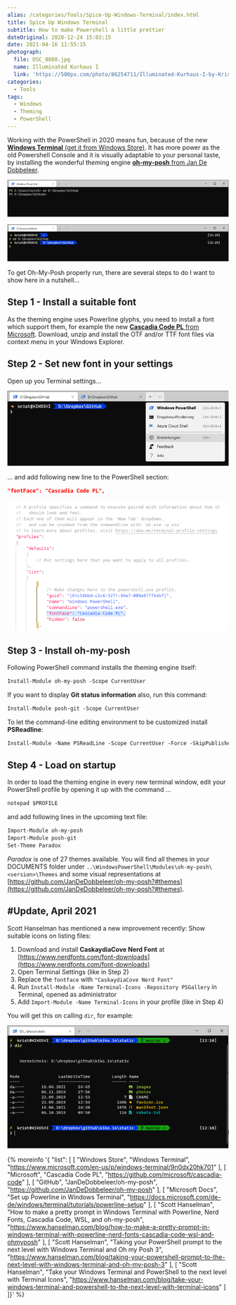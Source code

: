 ```yaml
---
alias: /categories/Tools/Spice-Up-Windows-Terminal/index.html
title: Spice Up Windows Terminal
subtitle: How to make Powershell a little prettier
dateOriginal: 2020-12-24 15:03:15
date: 2021-04-16 11:55:15
photograph:
  file: DSC_8860.jpg
  name: Illuminated Kurhaus I
  link: 'https://500px.com/photo/86254711/Illuminated-Kurhaus-I-by-Kristof-Zerbe/'
categories:
  - Tools
tags:
  - Windows
  - Theming
  - PowerShell
---
```


Working with the PowerShell in 2020 means fun, because of the new [**Windows Terminal** (get it from Windows Store)](https://www.microsoft.com/en-us/p/windows-terminal/9n0dx20hk701). It has more power as the old Powershell Console and it is visually adaptable to your personal taste, by installing the wonderful theming engine [**oh-my-posh** from Jan De Dobbeleer](https://github.com/JanDeDobbeleer/oh-my-posh).

![Original Terminal](Spice-Up-Windows-Terminal/terminal-original.png)

![Terminal with oh-my-posh](Spice-Up-Windows-Terminal/terminal-oh-my-posh.png)

To get Oh-My-Posh properly run, there are several steps to do I want to show here in a nutshell...

<!-- more -->

## Step 1 -  Install a suitable font
As the theming engine uses Powerline glyphs, you need to install a font which support them, for example the new [**Cascadia Code PL** from Microsoft](https://github.com/microsoft/cascadia-code/releases). Download, unzip and install the OTF and/or TTF font files via context menu in your Windows Explorer.

## Step 2 - Set new font in your settings
Open up you Terminal settings...

![Windows Terminal Settings](Spice-Up-Windows-Terminal/terminal-settings.png)

... and add following new line to the PowerShell section:

``` JSON
"fontFace": "Cascadia Code PL",
```

![Font](Spice-Up-Windows-Terminal/terminal-settings-font.png)

## Step 3 - Install oh-my-posh
Following PowerShell command installs the theming engine itself:

```ps
Install-Module oh-my-posh -Scope CurrentUser
```

If you want to display **Git status information** also, run this command:

```ps
Install-Module posh-git -Scope CurrentUser
```

To let the command-line editing environment to be customized install **PSReadline**:

```ps
Install-Module -Name PSReadLine -Scope CurrentUser -Force -SkipPublisherCheck
```

## Step 4 - Load on startup
In order to load the theming engine in every new terminal window, edit your PowerShell profile by opening it up with the command ...

```ps
notepad $PROFILE
```

and add following lines in the upcoming text file:

```txt
Import-Module oh-my-posh
Import-Module posh-git
Set-Theme Paradox
```

*Paradox* is one of 27 themes available. You will find all themes in your DOCUMENTS folder under ``..\WindowsPowerShell\Modules\oh-my-posh\<version>\Themes`` and some visual representations at [https://github.com/JanDeDobbeleer/oh-my-posh?#themes](https://github.com/JanDeDobbeleer/oh-my-posh?#themes).

## #Update, April 2021

Scott Hanselman has mentioned a new improvement recently: Show suitable icons on listing files:

1. Download and install **CaskaydiaCove Nerd Font** at [https://www.nerdfonts.com/font-downloads](https://www.nerdfonts.com/font-downloads)
2. Open Terminal Settings (like in Step 2)
3. Replace the ``fontface`` with ``"CaskaydiaCove Nerd Font"``
4. Run ``Install-Module -Name Terminal-Icons -Repository PSGallery`` in Terminal, opened as administrator
5. Add ``Import-Module -Name Terminal-Icons`` in your profile (like in Step 4)

You will get this on calling ``dir``, for example:

![Windows Terminal Icons](Spice-Up-Windows-Terminal/terminal-icons.png)

{% moreinfo '{ "list": [
  [
    "Windows Store", "Windows Terminal",
    "https://www.microsoft.com/en-us/p/windows-terminal/9n0dx20hk701"
  ],
  [
    "Microsoft", "Cascadia Code PL",
    "https://github.com/microsoft/cascadia-code"
  ],
  [
    "GitHub", "JanDeDobbeleer/oh-my-posh",
    "https://github.com/JanDeDobbeleer/oh-my-posh"
  ],
  [
    "Microsoft Docs", "Set up Powerline in Windows Terminal",
    "https://docs.microsoft.com/de-de/windows/terminal/tutorials/powerline-setup"
  ],
  [
    "Scott Hanselman", "How to make a pretty prompt in Windows Terminal with Powerline, Nerd Fonts, Cascadia Code, WSL, and oh-my-posh",
    "https://www.hanselman.com/blog/how-to-make-a-pretty-prompt-in-windows-terminal-with-powerline-nerd-fonts-cascadia-code-wsl-and-ohmyposh"
  ],
  [
    "Scott Hanselman", "Taking your PowerShell prompt to the next level with Windows Terminal and Oh my Posh 3",
    "https://www.hanselman.com/blog/taking-your-powershell-prompt-to-the-next-level-with-windows-terminal-and-oh-my-posh-3"
  ],
  [
    "Scott Hanselman", "Take your Windows Terminal and PowerShell to the next level with Terminal Icons",
    "https://www.hanselman.com/blog/take-your-windows-terminal-and-powershell-to-the-next-level-with-terminal-icons"
  ]
]}' %}

